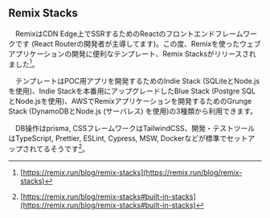 ## Remix Stacks
　RemixはCDN Edge上でSSRするためのReactのフロントエンドフレームワークです (React Routerの開発者が主導してます)。この度、Remixを使ったウェブアプリケーションの開発に便利なテンプレート、Remix Stacksがリリースされました[^remix_stacks]。

　テンプレートはPOC用アプリを開発するためのIndie Stack (SQLiteとNode.jsを使用)、Indie Stackを本番用にアップグレードしたBlue Stack (Postgre SQLとNode.jsを使用)、AWSでRemixアプリケーションを開発するためのGrunge Stack (DynamoDBとNode.js (サーバレス) を使用)の3種類から利用できます。

　DB操作はprisma, CSSフレームワークはTailwindCSS、開発・テストツールはTypeScript, Prettier, ESLint, Cypress, MSW, Dockerなどが標準でセットアップされてるそうです[^remix_stacks_build_in_stack]。

[^remix_stacks]: [https://remix.run/blog/remix-stacks](https://remix.run/blog/remix-stacks)
[^remix_stacks_build_in_stack]: [https://remix.run/blog/remix-stacks#built-in-stacks](https://remix.run/blog/remix-stacks#built-in-stacks)
